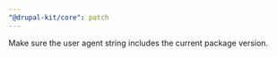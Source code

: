 ```yaml
---
"@drupal-kit/core": patch
---
```


Make sure the user agent string includes the current package version.
